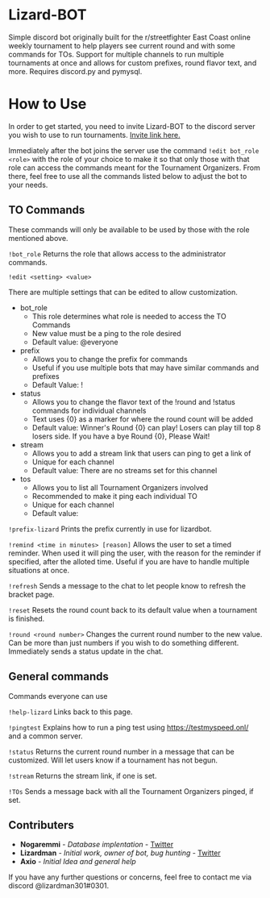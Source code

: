 # Lizard-BOT

Simple discord bot originally built for the r/streetfighter East Coast online weekly tournament to help players see current round and with some commands for TOs. Support for multiple channels to run multiple tournaments at once and allows for custom prefixes, round flavor text, and more. Requires discord.py and pymysql.

# How to Use

In order to get started, you need to invite Lizard-BOT to the discord server you wish to use to run tournaments.  [Invite link here.](https://discord.com/oauth2/authorize?client_id=317294414374502400&scope=bot&permissions=321600)

Immediately after the bot joins the server use the command `!edit bot_role <role>` with the role of your choice to make it so that only those with that role can access the commands meant for the Tournament Organizers. From there, feel free to use all the commands listed below to adjust the bot to your needs.

## TO Commands

These commands will only be available to be used by those with the role mentioned above.

`!bot_role`
Returns the role that allows access to the administrator commands.

`!edit <setting> <value>`

There are multiple settings that can be edited to allow customization.

 * bot_role
	 * This role determines what role is needed to access the TO Commands
	 * New value must be a ping to the role desired
	 * Default value: @everyone
 * prefix
	 * Allows you to change the prefix for commands
	 * Useful if you use multiple bots that may have similar commands and prefixes
	 * Default Value: !
 * status
	 * Allows you to change the flavor text of the !round and !status commands for individual channels
	 * Text uses {0} as a marker for where the round count will be added
	 * Default value: Winner's Round {0} can play! Losers can play till top 8 losers side. If you have a bye Round {0}, Please Wait!
 * stream
	 * Allows you to add a stream link that users can ping to get a link of
	 * Unique for each channel
	 * Default value: There are no streams set for this channel
 * tos
	 * Allows you to list all Tournament Organizers involved
	 * Recommended to make it ping each individual TO
	 * Unique for each channel
	 * Default value:

`!prefix-lizard`
Prints the prefix currently in use for lizardbot.

`!remind <time in minutes> [reason]`
Allows the user to set a timed reminder. When used it will ping the user, with the reason for the reminder if specified, after the alloted time. Useful if you are have to handle multiple situations at once.

`!refresh`
Sends a message to the chat to let people know to refresh the bracket page.

`!reset`
Resets the round count back to its default value when a tournament is finished.

`!round <round number>`
Changes the current round number to the new value. Can be more than just numbers if you wish to do something different. Immediately sends a status update in the chat.

## General commands
Commands everyone can use

`!help-lizard`
Links back to this page.

`!pingtest`
Explains how to run a ping test using https://testmyspeed.onl/ and a common server.

`!status`
Returns the current round number in a message that can be customized.  Will let users know if a tournament has not begun.

`!stream`
Returns the stream link, if one is set.

`!TOs`
Sends a message back with all the Tournament Organizers pinged, if set.

## Contributers
* **Nogaremmi** - *Database implentation* - [Twitter](https://twitter.com/Nogarremi)
* **Lizardman** - *Initial work, owner of bot, bug hunting* - [Twitter](https://twitter.com/lizardman301)
* **Axio** - *Initial Idea and general help*

If you have any further questions or concerns, feel free to contact me via discord @lizardman301#0301.